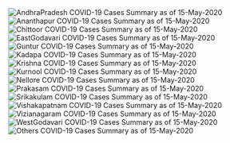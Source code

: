 
<img src="https://deepuhub.github.io/COVID-19/GraphsGenerated/15-May-2020/AndhraPradesh_15-May-2020.jpg" alt="AndhraPradesh COVID-19 Cases Summary as of 15-May-2020">
 <br>										  
<img src="https://deepuhub.github.io/COVID-19/GraphsGenerated/15-May-2020/Ananthapur_15-May-2020.jpg" alt="Ananthapur COVID-19 Cases Summary as of 15-May-2020">
 <br>										  
<img src="https://deepuhub.github.io/COVID-19/GraphsGenerated/15-May-2020/Chittoor_15-May-2020.jpg" alt="Chittoor COVID-19 Cases Summary as of 15-May-2020">
 <br>										  
<img src="https://deepuhub.github.io/COVID-19/GraphsGenerated/15-May-2020/EastGodavari_15-May-2020.jpg" alt="EastGodavari COVID-19 Cases Summary as of 15-May-2020">
 <br>										  
<img src="https://deepuhub.github.io/COVID-19/GraphsGenerated/15-May-2020/Guntur_15-May-2020.jpg" alt="Guntur COVID-19 Cases Summary as of 15-May-2020">
 <br>										  
<img src="https://deepuhub.github.io/COVID-19/GraphsGenerated/15-May-2020/Kadapa_15-May-2020.jpg" alt="Kadapa COVID-19 Cases Summary as of 15-May-2020">
 <br>										  
<img src="https://deepuhub.github.io/COVID-19/GraphsGenerated/15-May-2020/Krishna_15-May-2020.jpg" alt="Krishna COVID-19 Cases Summary as of 15-May-2020">
 <br>										  
<img src="https://deepuhub.github.io/COVID-19/GraphsGenerated/15-May-2020/Kurnool_15-May-2020.jpg" alt="Kurnool COVID-19 Cases Summary as of 15-May-2020">
 <br>										  
<img src="https://deepuhub.github.io/COVID-19/GraphsGenerated/15-May-2020/Nellore_15-May-2020.jpg" alt="Nellore COVID-19 Cases Summary as of 15-May-2020">
 <br>										  
<img src="https://deepuhub.github.io/COVID-19/GraphsGenerated/15-May-2020/Prakasam_15-May-2020.jpg" alt="Prakasam COVID-19 Cases Summary as of 15-May-2020">
 <br>										  
<img src="https://deepuhub.github.io/COVID-19/GraphsGenerated/15-May-2020/Srikakulam_15-May-2020.jpg" alt="Srikakulam COVID-19 Cases Summary as of 15-May-2020">
 <br>										  
<img src="https://deepuhub.github.io/COVID-19/GraphsGenerated/15-May-2020/Vishakapatnam_15-May-2020.jpg" alt="Vishakapatnam COVID-19 Cases Summary as of 15-May-2020">
 <br>										  
<img src="https://deepuhub.github.io/COVID-19/GraphsGenerated/15-May-2020/Vizianagaram_15-May-2020.jpg" alt="Vizianagaram COVID-19 Cases Summary as of 15-May-2020">
 <br>										  
<img src="https://deepuhub.github.io/COVID-19/GraphsGenerated/15-May-2020/WestGodavari_15-May-2020.jpg" alt="WestGodavari COVID-19 Cases Summary as of 15-May-2020">
 <br>
 <img src="https://deepuhub.github.io/COVID-19/GraphsGenerated/15-May-2020/Others_15-May-2020.jpg" alt="Others COVID-19 Cases Summary as of 15-May-2020">
 <br>

